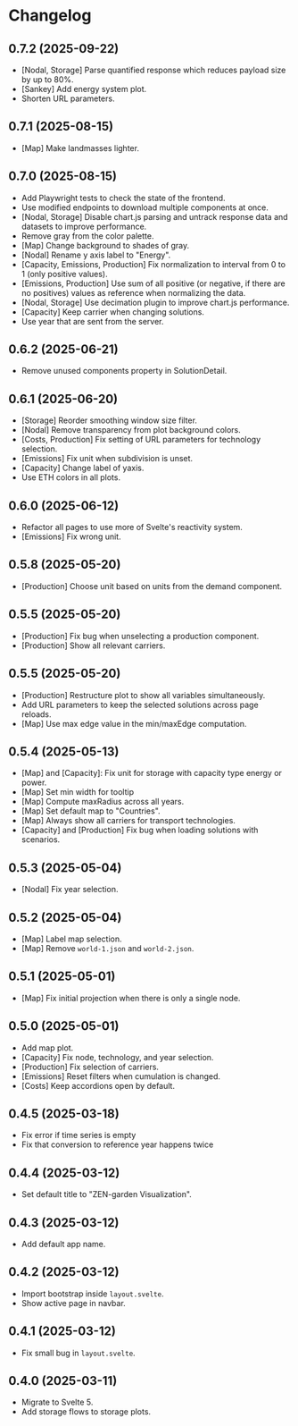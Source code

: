 # Changelog

## 0.7.2 (2025-09-22)

- [Nodal, Storage] Parse quantified response which reduces payload size by up to 80%.
- [Sankey] Add energy system plot.
- Shorten URL parameters.

## 0.7.1 (2025-08-15)

- [Map] Make landmasses lighter.

## 0.7.0 (2025-08-15)

- Add Playwright tests to check the state of the frontend.
- Use modified endpoints to download multiple components at once.
- [Nodal, Storage] Disable chart.js parsing and untrack response data and datasets to improve performance.
- Remove gray from the color palette.
- [Map] Change background to shades of gray.
- [Nodal] Rename y axis label to "Energy".
- [Capacity, Emissions, Production] Fix normalization to interval from 0 to 1 (only positive values).
- [Emissions, Production] Use sum of all positive (or negative, if there are no positives) values as reference when normalizing the data.
- [Nodal, Storage] Use decimation plugin to improve chart.js performance.
- [Capacity] Keep carrier when changing solutions.
- Use year that are sent from the server.

## 0.6.2 (2025-06-21)

- Remove unused components property in SolutionDetail.

## 0.6.1 (2025-06-20)

- [Storage] Reorder smoothing window size filter.
- [Nodal] Remove transparency from plot background colors.
- [Costs, Production] Fix setting of URL parameters for technology selection.
- [Emissions] Fix unit when subdivision is unset.
- [Capacity] Change label of yaxis.
- Use ETH colors in all plots.

## 0.6.0 (2025-06-12)

- Refactor all pages to use more of Svelte's reactivity system.
- [Emissions] Fix wrong unit.

## 0.5.8 (2025-05-20)

- [Production] Choose unit based on units from the demand component.

## 0.5.5 (2025-05-20)

- [Production] Fix bug when unselecting a production component.
- [Production] Show all relevant carriers.

## 0.5.5 (2025-05-20)

- [Production] Restructure plot to show all variables simultaneously.
- Add URL parameters to keep the selected solutions across page reloads.
- [Map] Use max edge value in the min/maxEdge computation.

## 0.5.4 (2025-05-13)

- [Map] and [Capacity]: Fix unit for storage with capacity type energy or power.
- [Map] Set min width for tooltip
- [Map] Compute maxRadius across all years.
- [Map] Set default map to "Countries".
- [Map] Always show all carriers for transport technologies.
- [Capacity] and [Production] Fix bug when loading solutions with scenarios.

## 0.5.3 (2025-05-04)

- [Nodal] Fix year selection.

## 0.5.2 (2025-05-04)

- [Map] Label map selection.
- [Map] Remove `world-1.json` and `world-2.json`.

## 0.5.1 (2025-05-01)

- [Map] Fix initial projection when there is only a single node.

## 0.5.0 (2025-05-01)

- Add map plot.
- [Capacity] Fix node, technology, and year selection.
- [Production] Fix selection of carriers.
- [Emissions] Reset filters when cumulation is changed.
- [Costs] Keep accordions open by default.

## 0.4.5 (2025-03-18)

- Fix error if time series is empty
- Fix that conversion to reference year happens twice

## 0.4.4 (2025-03-12)

- Set default title to "ZEN-garden Visualization".

## 0.4.3 (2025-03-12)

- Add default app name.

## 0.4.2 (2025-03-12)

- Import bootstrap inside `layout.svelte`.
- Show active page in navbar.

## 0.4.1 (2025-03-12)

- Fix small bug in `layout.svelte`.

## 0.4.0 (2025-03-11)

- Migrate to Svelte 5.
- Add storage flows to storage plots.
